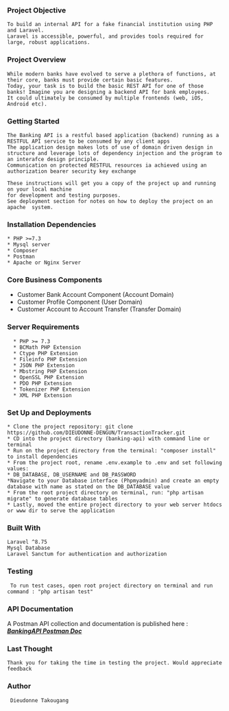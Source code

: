 ### Project Objective
    To build an internal API for a fake financial institution using PHP and Laravel.
    Laravel is accessible, powerful, and provides tools required for large, robust applications.

### Project Overview
    While modern banks have evolved to serve a plethora of functions, at their core, banks must provide certain basic features. 
    Today, your task is to build the basic REST API for one of those banks! Imagine you are designing a backend API for bank employees. 
    It could ultimately be consumed by multiple frontends (web, iOS, Android etc).
### Getting Started
    The Banking API is a restful based application (backend) running as a RESTFUL API service to be consumed by any client apps
    The application design makes lots of use of domain driven design in structure and leverage lots of dependency injection and the program to an interafce design principle.
    Communication on protected RESTFUL resources ia achieved using an authorization bearer security key exchange

    These instructions will get you a copy of the project up and running on your local machine 
    for development and testing purposes.
    See deployment section for notes on how to deploy the project on an apache  system. 
### Installation Dependencies
    * PHP >=7.3
    * Mysql server
    * Composer
    * Postman
    * Apache or Nginx Server
### Core Business Components

* Customer Bank Account Component (Account Domain)
* Customer Profile Component (User Domain)
* Customer Account to Account Transfer (Transfer Domain)
### Server Requirements  
      * PHP >= 7.3
      * BCMath PHP Extension
      * Ctype PHP Extension
      * Fileinfo PHP Extension
      * JSON PHP Extension
      * Mbstring PHP Extension
      * OpenSSL PHP Extension
      * PDO PHP Extension
      * Tokenizer PHP Extension
      * XML PHP Extension

### Set Up and Deployments

    * Clone the project repository: git clone https://github.com/DIEUDONNE-DENGUN/TransactionTracker.git 
    * CD into the project directory (banking-api) with command line or terminal
    * Run on the project directory from the terminal: "composer install" to install dependencies
    * From the project root, rename .env.example to .env and set following values:
    * DB_DATABASE, DB_USERNAME and DB_PASSWORD
    *Navigate to your Database interface (Phpmyadmin) and create an empty database with name as stated on the DB_DATABASE value
    * From the root project directory on terminal, run: "php artisan migrate" to generate database tables
    * Lastly, moved the entire project directory to your web server htdocs or www dir to serve the application
### Built With
    Laravel ^8.75
    Mysql Database
    Laravel Sanctum for authentication and authorization
### Testing
     To run test cases, open root project directory on terminal and run command : "php artisan test"
### API Documentation
A Postman API collection and documentation is published here : ***[BankingAPI Postman Doc](https://documenter.getpostman.com/view/11921397/2s8YmHxQxh)***
### Last Thought
    Thank you for taking the time in testing the project. Would appreciate feedback

### Author

     Dieudonne Takougang
